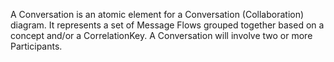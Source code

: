 A Conversation is an atomic element for a Conversation (Collaboration) diagram. It represents a set of Message Flows grouped together based on a concept and/or a CorrelationKey. A Conversation will involve two or more Participants.